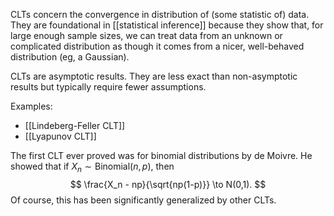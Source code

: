 CLTs concern the convergence in distribution of (some statistic of) data. They are foundational in [[statistical inference]] because they show that, for large enough sample sizes, we can treat data from an unknown or complicated distribution as though it comes from a nicer, well-behaved distribution (eg, a Gaussian). 

CLTs are asymptotic results. They are less exact than non-asymptotic results but typically require fewer assumptions. 

Examples: 
- [[Lindeberg-Feller CLT]]
- [[Lyapunov CLT]]

The first CLT ever proved was for binomial distributions by de Moivre. He showed that if $X_n\sim \text{Binomial}(n,p)$, then 
$$
\frac{X_n - np}{\sqrt{np(1-p)}} \to N(0,1).
$$
Of course, this has been significantly generalized by other CLTs. 